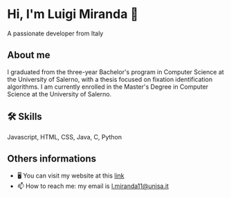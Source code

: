 
<!DOCTYPE html>
<html lang="en">
  <head>
    <meta name="google-site-verification" content="X7_v_5E3yeXDQA585Ypd9ddrkIWQZ9vX7SCH2bTf00c" />
  </head>
  <body>
  </body>
</html>


# Hi, I'm Luigi Miranda 👋

A passionate developer from Italy


## About me

I graduated from the three-year Bachelor's program in Computer Science at the University of Salerno, with a thesis focused on fixation identification algorithms. I am currently enrolled in the Master's Degree in Computer Science at the University of Salerno.

## 🛠 Skills
Javascript, HTML, CSS,
Java, C, Python

## Others informations
- 🖥 You can visit my website at this [link](https://luigimiranda.github.io/)
- 📫 How to reach me: my email is l.miranda11@unisa.it
